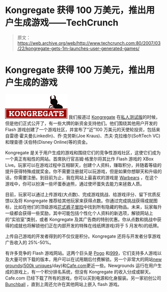 # Kongregate 获得 100 万美元，推出用户生成游戏——TechCrunch

> 原文：<https://web.archive.org/web/http://www.techcrunch.com:80/2007/03/22/kongregate-gets-1m-launches-user-generated-games/>

# Kongregate 获得 100 万美元，推出用户生成的游戏

[![kongregate](img/2b8537b881479509c9674943edc630f7.png)](https://web.archive.org/web/20220521051935/http://kongregate.com/) 我们报道过 [Kongregate](https://web.archive.org/web/20220521051935/http://kongregate.com/) 在[私人测试版](https://web.archive.org/web/20220521051935/http://www.beta.techcrunch.com/2006/10/19/kongregate-a-next-generation-web-games-marketplace/)的时候，但是他们正式公开了，有一些大牌的新资金支持他们。他们围绕其他用户开发的 Flash 游戏创建了一个游戏社区，并宣布了“近”100 万美元的天使轮投资，包括来自雷德·霍夫曼(LinkedIn)、乔·克劳斯(Joe Kraus)、杰夫·克拉维尔(SoftTech VC)和理查德·沃伯特(Disney Online)等的资金。

Kongregate 是关于用户生成的游戏和围绕它们的竞争性游戏社区，这使它们成为一个真正有粘性的网站。首席执行官吉姆·格里尔将其比作 Flash 游戏的 XBox Live。玩家可以在游戏过程中互相聊天，创建个人资料，赚取积分，并随着等级的提升获得特殊成就奖金。你不需要注册就可以玩游戏，但是如果你想聊天和升级的话，你需要注册。到目前为止，我在网站上最喜欢的游戏是 [Warbears](https://web.archive.org/web/20220521051935/http://kongregate.com/games/ioji/warbears) ，在这个游戏中，你可以扮演一些坏蛋泰迪熊，通过使坏蛋失去能力来拯救人质。

目前，玩家可以通过上传游戏(大点数)、完成游戏挑战、给游戏评分、留下优质反馈以及将 Kongregate 推荐给其他玩家来获得点数。你通过完成挑战获得成就图标，比如在他们的顶级游戏[花式裤子冒险](https://web.archive.org/web/20220521051935/http://kongregate.com/games/DrNeroCF/the-fancy-pants-adventures)中找到所有隐藏的物品。未来，玩家每升一级都会获得一些奖励，其中可能包括个性化个人资料的新选项，解锁网站上的“实验室”类别，或者 Kongregate 及其广告商的特别优惠。你从点数和挑战中获得的成就也将解锁他们正在内部开发的特殊在线纸牌游戏(将于 5 月发布)的纸牌。

上传自己游戏的开发者得到的不仅仅是积分。Kongregate 还将与开发者分享游戏广告收入的 25%-50%。

有许多竞争的 Flash 游戏网站。这两个巨头是 [Pogo](https://web.archive.org/web/20220521051935/http://pogo.com/) 和[999](https://web.archive.org/web/20220521051935/http://miniclip.com/)，它们支持多人游戏以及大量可供下载的版本，用户可以在试用期后付费解锁。另一个非常大的网站[new grounds](https://web.archive.org/web/20220521051935/http://newgrounds.com/)([500k uniques](https://web.archive.org/web/20220521051935/http://www.newgrounds.com/primer.html)/day)和[Cafe.com](https://web.archive.org/web/20220521051935/http://cafe.com/)更近一些。Newgrounds 运行在用户生成的游戏上，有一个积分排名系统，但没有 Kongregate 的收入分成或聊天。Cafe.com 已经下载了所有的游戏，你可以买到电源和化身服装。另一家初创公司 [Bunchball](https://web.archive.org/web/20220521051935/http://www.beta.techcrunch.com/2006/02/05/embed-flash-games-in-your-blog/) ，直到上周还允许在其他网站上嵌入 flash 游戏。